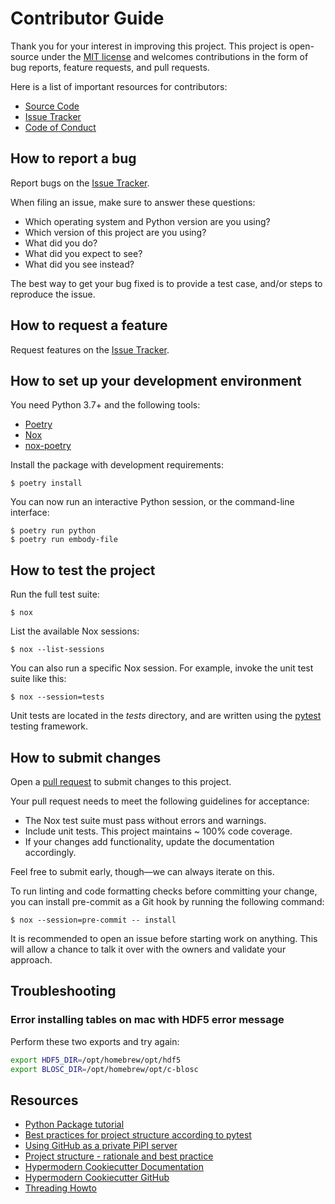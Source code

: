 # Contributor Guide

Thank you for your interest in improving this project.
This project is open-source under the [MIT license] and
welcomes contributions in the form of bug reports, feature requests, and pull requests.

Here is a list of important resources for contributors:

- [Source Code]
- [Issue Tracker]
- [Code of Conduct]

[mit license]: https://opensource.org/licenses/MIT
[source code]: https://github.com/aidee-health/embody-file
[issue tracker]: https://github.com/aidee-health/embody-file/issues

## How to report a bug

Report bugs on the [Issue Tracker].

When filing an issue, make sure to answer these questions:

- Which operating system and Python version are you using?
- Which version of this project are you using?
- What did you do?
- What did you expect to see?
- What did you see instead?

The best way to get your bug fixed is to provide a test case,
and/or steps to reproduce the issue.

## How to request a feature

Request features on the [Issue Tracker].

## How to set up your development environment

You need Python 3.7+ and the following tools:

- [Poetry]
- [Nox]
- [nox-poetry]

Install the package with development requirements:

```console
$ poetry install
```

You can now run an interactive Python session,
or the command-line interface:

```console
$ poetry run python
$ poetry run embody-file
```

[poetry]: https://python-poetry.org/
[nox]: https://nox.thea.codes/
[nox-poetry]: https://nox-poetry.readthedocs.io/

## How to test the project

Run the full test suite:

```console
$ nox
```

List the available Nox sessions:

```console
$ nox --list-sessions
```

You can also run a specific Nox session.
For example, invoke the unit test suite like this:

```console
$ nox --session=tests
```

Unit tests are located in the _tests_ directory,
and are written using the [pytest] testing framework.

[pytest]: https://pytest.readthedocs.io/

## How to submit changes

Open a [pull request] to submit changes to this project.

Your pull request needs to meet the following guidelines for acceptance:

- The Nox test suite must pass without errors and warnings.
- Include unit tests. This project maintains ~ 100% code coverage.
- If your changes add functionality, update the documentation accordingly.

Feel free to submit early, though—we can always iterate on this.

To run linting and code formatting checks before committing your change, you can install pre-commit as a Git hook by running the following command:

```console
$ nox --session=pre-commit -- install
```

It is recommended to open an issue before starting work on anything.
This will allow a chance to talk it over with the owners and validate your approach.

## Troubleshooting

### Error installing tables on mac with HDF5 error message

Perform these two exports and try again:

```bash
export HDF5_DIR=/opt/homebrew/opt/hdf5
export BLOSC_DIR=/opt/homebrew/opt/c-blosc
```

## Resources

- [Python Package tutorial](https://packaging.python.org/en/latest/tutorials/packaging-projects/)
- [Best practices for project structure according to pytest](https://docs.pytest.org/en/latest/explanation/goodpractices.html)
- [Using GitHub as a private PiPI server](https://medium.com/network-letters/using-github-as-a-private-python-package-index-server-798a6e1cfdef)
- [Project structure - rationale and best practice](https://blog.ionelmc.ro/2014/05/25/python-packaging)
- [Hypermodern Cookiecutter Documentation](https://cookiecutter-hypermodern-python.readthedocs.io/)
- [Hypermodern Cookiecutter GitHub](https://github.com/cjolowicz/cookiecutter-hypermodern-python)
- [Threading Howto](https://superfastpython.com/threading-in-python/)

[pull request]: https://github.com/aidee-health/embody-file/pulls

<!-- github-only -->

[code of conduct]: CODE_OF_CONDUCT.md
